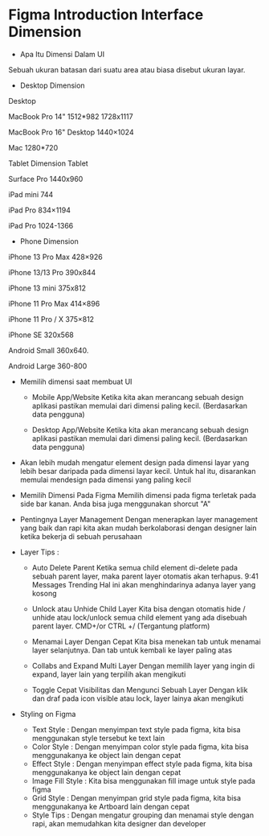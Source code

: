 # Figma Introduction Interface Dimension

* Apa Itu Dimensi Dalam UI

Sebuah ukuran batasan dari suatu area atau biasa disebut ukuran layar.

* Desktop Dimension

Desktop

MacBook Pro 14"
1512*982
1728x1117

MacBook Pro 16"
Desktop
1440×1024

Mac
1280*720

Tablet Dimension
Tablet

Surface Pro
1440x960

iPad mini
744

iPad Pro
834×1194

iPad Pro
1024-1366

* Phone Dimension

iPhone 13 Pro Max
428×926

iPhone 13/13 Pro
390x844

iPhone 13 mini
375x812

iPhone 11 Pro Max
414×896

iPhone 11 Pro / X
375×812

iPhone SE
320x568

Android Small
360x640.

Android Large
360-800


* Memilih dimensi saat membuat UI

  * Mobile App/Website
  Ketika kita akan merancang sebuah design aplikasi pastikan memulai dari dimensi paling kecil. (Berdasarkan data pengguna)

  * Desktop App/Website
  Ketika kita akan merancang sebuah design aplikasi pastikan memulai dari dimensi paling kecil. (Berdasarkan data pengguna)

* Akan lebih mudah mengatur element design pada dimensi layar yang lebih besar daripada pada dimensi layar kecil. 
Untuk hal itu, disarankan memulai mendesign pada dimensi yang paling kecil

* Memilih Dimensi Pada Figma
Memilih dimensi pada figma terletak pada side bar kanan. Anda bisa juga menggunakan shorcut "A"

* Pentingnya Layer Management
Dengan menerapkan layer management yang baik dan rapi kita akan mudah berkolaborasi dengan designer lain ketika bekerja di sebuah perusahaan

* Layer Tips : 
  
  * Auto Delete Parent
  Ketika semua child element di-delete pada sebuah parent layer, maka parent layer otomatis akan terhapus.
  9:41
  Messages
  Trending
  Hal ini akan menghindarinya adanya layer yang kosong

  * Unlock atau Unhide Child Layer
  Kita bisa dengan otomatis hide / unhide atau lock/unlock semua child element yang ada disebuah parent layer.
  CMD+/or CTRL +/ (Tergantung platform)
  
  * Menamai Layer Dengan Cepat
  Kita bisa menekan tab untuk menamai layer selanjutnya. Dan tab untuk kembali ke layer paling atas
  
  * Collabs and Expand Multi Layer
  Dengan memilih layer yang ingin di expand, layer lain yang terpilih akan mengikuti
  
  * Toggle Cepat Visibilitas dan Mengunci Sebuah Layer
  Dengan klik dan draf pada icon visible atau lock, layer lainya akan mengikuti
  
* Styling on Figma
  * Text Style : Dengan menyimpan text style pada figma, kita bisa menggunakan style tersebut ke text lain
  * Color Style : Dengan menyimpan color style pada figma, kita bisa menggunakanya ke object lain dengan cepat
  * Effect Style : Dengan menyimpan effect style pada figma, kita bisa menggunakanya ke object lain dengan cepat
  * Image Fill Style : Kita bisa menggunakan fill image untuk style pada figma
  * Grid Style : Dengan menyimpan grid style pada figma, kita bisa menggunakanya ke Artboard lain dengan cepat
  * Style Tips : Dengan mengatur grouping dan menamai style dengan rapi, akan memudahkan kita designer dan developer
